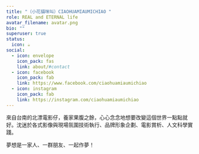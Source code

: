 ```yaml
---
title: "（小花貓咪叫）CIAOHUAMIAUMICHIAO "
role: REAL and ETERNAL life
avatar_filename: avatar.png
bio: ""
superuser: true
status:
  icon: ☕️
social:
  - icon: envelope
    icon_pack: fas
    link: about/#contact
  - icon: facebook
    icon_pack: fab
    link: https://www.facebook.com/ciaohuamiaumichiao
  - icon: instagram
    icon_pack: fab
    link: https://instagram.com/ciaohuamiaumichiao
---
```

來自台南的北漂電影仔，養家果腹之餘，心心念念地想要改變這個世界一點點就好。沈迷於各式影像與現場氛圍技術執行、品牌形象企劃、電影賞析、人文科學實踐。


夢想是一家人、一群朋友、一起作夢！
